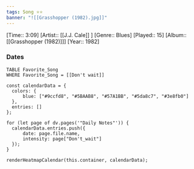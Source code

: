 ```yaml
---
tags: Song ⭐⭐ 
banner: "![[Grasshopper (1982).jpg]]"
---
```

[Time:: 3:09]
[Artist:: [[J.J. Cale]] ]
[Genre:: Blues]
[Played:: 15]
[Album:: [[Grasshopper (1982)]]]
[Year:: 1982]
### Dates
````dataview
TABLE Favorite_Song
WHERE Favorite_Song = [[Don't wait]]
````

  ```dataviewjs
const calendarData = { 
	colors: { 
		blue: ["#9ccfd8", "#5BAAB8", "#57A1BB", "#5da8c7", "#3e8fb0"] 
	}, 
	entries: [] 
}; 

for (let page of dv.pages('"Daily Notes"')) { 
	calendarData.entries.push({ 
		date: page.file.name, 
		intensity: page["Don't_wait"]
	}); 
} 

renderHeatmapCalendar(this.container, calendarData);
```
